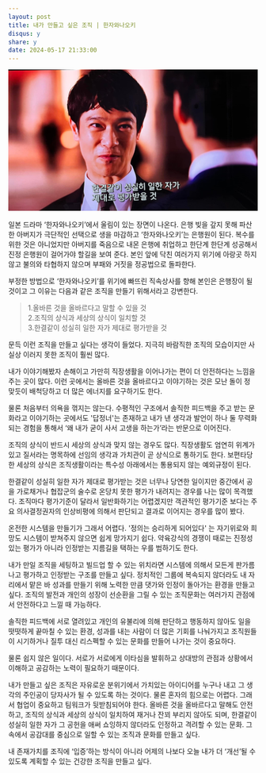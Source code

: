 ```yaml
---
layout: post
title: 내가 만들고 싶은 조직 | 한자와나오키
disqus: y
share: y
date: 2024-05-17 21:33:00
---
```


![한자와나오키](/images/naoki.JPG)

일본 드라마 ‘한자와나오키’에서 울림이 있는 장면이 나온다. 은행 빚을 갚지 못해 파산한 아버지가 극단적인 선택으로 생을 마감하고 ‘한자와나오키’는 은행원이 된다. 복수를 위한 것은 아니었지만 아버지를 죽음으로 내몬 은행에 취업하고 한단계 한단계 성공해서 진정 은행원이 걸어가야 할길을 보여 준다. 본인 앞에 닥친 여러가지 위기에 아랑곳 하지 않고 불의와 타협하지 않으며 부패와 거짓을 정공법으로 돌파한다.  

부정한 방법으로 ‘한자와나오키’를 위기에 빠뜨린 직속상사를 향해 본인은 은행장이 될 것이고 그 이유는 다음과 같은 조직을 만들기 위해서라고 강변한다.

>1.올바른 것을 올바르다고 말할 수 있을 것  
>2.조직의 상식과 세상의 상식이 일치할 것  
>3.한결같이 성실히 일한 자가 제대로 평가받을 것  

문득 이런 조직을 만들고 싶다는 생각이 들었다. 지극히 바람직한 조직의 모습이지만 사실상 이러지 못한 조직이 훨씬 많다.  

내가 이야기해봤자 손해이고 가만히 직장생활을 이어나가는 편이 더 안전하다는 느낌을 주는 곳이 많다. 이런 곳에서는 올바른 것을 올바르다고 이야기하는 것은 모난 돌이 정 맞듯이 배척당하고 더 많은 에너지를 요구하기도 한다.

물론 처음부터 의욕을 꺾지는 않는다. 수평적인 구조에서 솔직한 피드백을 주고 받는 문화라고 이야기하는 곳에서도 '답정너'는 존재하고 내가 낸 생각과 발언이 하나 둘 무력화되는 경험을 통해서 ‘왜 내가 굳이 사서 고생을 하는가’라는 반문으로 이어진다.   

조직의 상식이 반드시 세상의 상식과 맞지 않는 경우도 많다. 직장생활도 엄연히 위계가 있고 질서라는 명목하에 선임의 생각과 가치관이 곧 상식으로 통하기도 한다. 보편타당한 세상의 상식은 조직생활이라는 특수성 아래에서는 통용되지 않는 예외규정이 된다.  

한결같이 성실히 일한 자가 제대로 평가받는 것은 너무나 당연한 일이지만 중간에서 공을 가로채거나 협잡군의 술수로 온당치 못한 평가가 내려지는 경우를 나는 많이 목격했다. 조직마다 평가기준이 달라서 일반화하기는 어렵겠지만 객관적인 평가기준 보다는 주요 의사결정권자의 인상비평에 의해서 판단되고 결과로 이어지는 경우를 많이 봤다.  

온전한 시스템을 만들기가 그래서 어렵다. '정의는 승리하게 되어있다' 는 자기위로와 희망도 시스템이 받쳐주지 않으면 쉽게 망가지기 쉽다. 약육강식의 경쟁이 때로는 진정성 있는 평가가 아니라 인정받는 지름길을 택하는 우를 범하기도 한다.  

내가 만일 조직을 세팅하고 빌드업 할 수 있는 위치라면 시스템에 의해서 모든게 판가름나고 평가하고 인정받는 구조를 만들고 싶다. 정치적인 그룹에 복속되지 않더라도 내 자리에서 맡은 바 성과를 만들기 위해 노력한 만큼 댓가와 인정이 돌아가는 환경을 만들고 싶다. 조직의 발전과 개인의 성장이 선순환을 그릴 수 있는 조직문화는 여러가지 관점에서 안전하다고 느낄 때 가능하다.  

솔직한 피드백에 서로 열려있고 개인의 유불리에 의해 판단하고 행동하지 않아도 일을 떳떳하게 끝마칠 수 있는 환경, 성과를 내는 사람이 더 많은 기회를 나눠가지고 조직원들이 시기하거나 질투 대신 리스펙할 수 있는 문화를 만들어 나가는 것이 중요하다.

물론 쉽지 않은 일이다. 서로가 서로에게 이타심을 발휘하고 상대방의 관점과 상황에서 이해하고 공감하는 노력이 필요하기 때문이다.  

내가 만들고 싶은 조직은 자유로운 분위기에서 가치있는 아이디어를 누구나 내고 그 생각의 주인공이 당자사가 될 수 있도록 하는 것이다. 물론 혼자의 힘으로는 어렵다. 그래서 협업이 중요하고 팀워크가 뒷받침되어야 한다. 올바른 것을 올바르다고 말해도 안전하고, 조직의 상식과 세상의 상식이 일치하여 재거나 잔꾀 부리지 않아도 되며, 한결같이 성실히 일한 자가 그 공헌을 애써 쇼잉하지 않더라도 인정하고 격려할 수 있는 문화. 그 속에서 공감대를 중심으로 일할 수 있는 조직과 문화를 만들고 싶다.    

내 존재가치를 조직에 ‘입증’하는 방식이 아니라 어제의 나보다 오늘 내가 더 ‘개선’될 수 있도록 계획할 수 있는 건강한 조직을 만들고 싶다.
